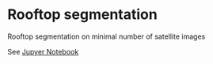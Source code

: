 # Rooftop segmentation
Rooftop segmentation on minimal number of satellite images

See [Jupyer Notebook](/rts-tf2/train.ipynb)
